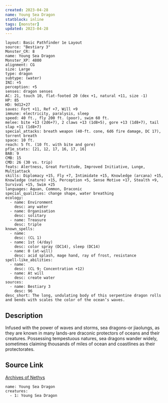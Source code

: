 ```yaml
---
created: 2023-04-28
name: Young Sea Dragon
statblock: inline
tags: [monster]
updated: 2023-04-28
---
```

```statblock
layout: Basic Pathfinder 1e Layout
source: "Bestiary 3"
Monster_CR: 8
name: Young Sea Dragon
Monster_XP: 4800
alignment: CG
size: Large
type: dragon
subtype: (water)
INI: +5
perception: +5
senses: dragon senses
AC: 21, touch 10, flat-footed 20 (dex +1, natural +11, size -1)
HP: 85
HD: 9d12+27
saves: Fort +11, Ref +7, Will +9
immune: electricity, paralysis, sleep
speed: 40 ft., fly 200 ft. (poor), swim 60 ft.
melee: bite +13 (2d6+7), 2 claws +13 (1d8+5), gore +13 (1d8+7), tail slap +11 (1d8+7)
special_attacks: breath weapon (40-ft. cone, 6d6 fire damage, DC 17), torrent breath
space: 10 ft.
reach: 5 ft. (10 ft. with bite and gore)
pf1e_stats: [21, 12, 17, 16, 17, 16]
BAB: 9
CMB: 15
CMD: 26 (30 vs. trip)
feats: Alertness, Great Fortitude, Improved Initiative, Lunge, Multiattack
skills: Diplomacy +15, Fly +7, Intimidate +15, Knowledge (arcana) +15, Knowledge (nature) +15, Perception +5, Sense Motive +17, Stealth +9, Survival +15, Swim +25
languages: Aquan, Common, Draconic
special_qualities: change shape, water breathing
ecology:
  - name: Environment
    desc: any water
  - name: Organisation
    desc: solitary
  - name: Treasure
    desc: triple
known_spells:
  - name:
    desc: (CL 1)
  - name: 1st (4/day)
    desc: color spray (DC14), sleep (DC14)
  - name: 0 (at-will)
    desc: acid splash, mage hand, ray of frost, resistance
spell-like_abilities:
  - name:
    desc: (CL 9; Concentration +12)
  - name: At will
    desc: create water
sources:
  - name: Bestiary 3
    desc: 96
desc_short: The long, undulating body of this serpentine dragon rolls and bends with scales the color of the ocean’s waves.
```
## Description
Infused with the power of waves and storms, sea dragons-or jiaolungs, as they are known in many lands-are draconic protectors of oceans and their creatures. Possessing tempestuous natures, sea dragons wander widely, sometimes claiming thousands of miles of ocean and coastlines as their protectorates.
## Source Link
[Archives of Nethys](https://aonprd.com/MonsterDisplay.aspx?ItemName=Young%20Sea%20Dragon)
```encounter-table
name: Young Sea Dragon
creatures:
  - 1: Young Sea Dragon
```
